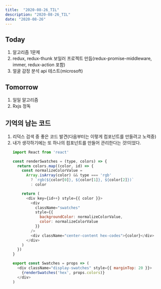 ```yaml
---
title:  "2020-08-26_TIL"
description: "2020-08-26_TIL"
date: "2020-08-26"
---
```

## Today
1. 알고리즘 1문제
2. redux, redux-thunk 보일러 프로젝트 만듬(redux-promise-middleware, immer, redux-action 포함) 
3. 얼굴 감정 분석 api 테스트(microsoft) 

## Tomorrow
1. 일일 알고리즘
3. Rxjs 정독

## 기억의 남는 코드
1. 리덕스 검색 중 좋은 코드 발견(다음부터는 이렇게 컴포넌트를 만들려고 노력중)
2. 내가 생각하기에는 또 하나의 컴포넌트를 만들어 관리한다는 것!이었다.
    ```js
    import React from 'react'
    
    const renderSwatches = (type, colors) => {
      return colors.map((color, id) => {
        const normalizeColorValue =
          Array.isArray(color) && type === 'rgb'
            ? `rgb(${color[0]}, ${color[1]}, ${color[2]})`
            : color
    
        return (
          <div key={id++} style={{ color }}>
            <div
              className="swatches"
              style={{
                backgroundColor: normalizeColorValue,
                color: normalizeColorValue
              }}
            />
            <div className="center-content hex-codes">{color}</div>
          </div>
        )
      })
    }
    
    export const Swatches = props => (
      <div className="display-swatches" style={{ marginTop: 20 }}>
        {renderSwatches('hex', props.colors)}
      </div>
    )
    ```
